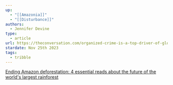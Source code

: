```yaml
---
up:
  - "[[Amazonia]]"
  - "[[Disturbance]]"
authors:
  - Jennifer Devine
type:
  - article
url: https://theconversation.com/organized-crime-is-a-top-driver-of-global-deforestation-along-with-beef-soy-palm-oil-and-wood-products-170906
stardate: Nov 25th 2023
tags:
  - tribble
---
```

[Ending Amazon deforestation: 4 essential reads about the future of the world's largest rainforest](https://theconversation.com/ending-amazon-deforestation-4-essential-reads-about-the-future-of-the-worlds-largest-rainforest-194800)